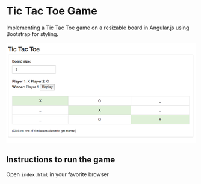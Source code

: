 # Tic Tac Toe Game
Implementing a Tic Tac Toe game on a resizable board in Angular.js using Bootstrap for styling.

![alt text](https://github.com/bhaumin/AngularJS-Projects/blob/master/TicTacToe/screenshot_1.png "Tic Tac Toe UI Screenshot 1")

## Instructions to run the game
Open `index.html` in your favorite browser

